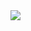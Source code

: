 <img align="center" src="https://raw.githubusercontent.com/gist/lvleo21/6818954fe1efbc1163b8cbe6d5eafc2d/raw/925b36d02fc9f908ba2c10bd198e56e5f81e8b57/github-profile-card.svg">
